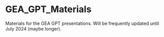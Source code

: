 # GEA_GPT_Materials
Materials for the GEA GPT presentations. Will be frequently updated until July 2024 (maybe longer).
